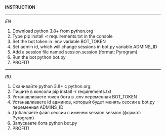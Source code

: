 **INSTRUCTION**

---------------------------------------------------------------------------------------------------

*EN*

1. Download python 3.8+ from python.org
2. Type pip install -r requirements.txt in the console
3. Set the bot token in .env variable BOT_TOKEN
4. Set admin id, which will change sessions in bot.py variable ADMINS_ID
5. Add a session file named session.session (format: Pyrogram)
6. Run the bot python bot.py
7. PROFIT!

---------------------------------------------------------------------------------------------------

*RU*
1. Скачивайте python 3.8+ с python.org
2. Пишите в консоли pip install -r requirements.txt
3. Устанавливаете токен бота в .env переменная BOT_TOKEN
4. Устанавливаете id админов, который будет менять сессии в bot.py переменная ADMINS_ID
5. Добавляете файл сессии с именем session.session (формат: Pyrogram)
6. Запускаете бота python bot.py
7. PROFIT!
